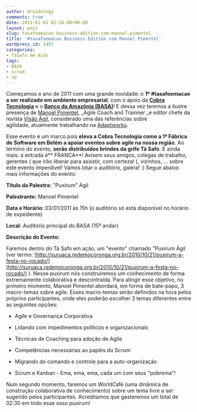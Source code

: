 ```yaml
---
author: droidology
comments: true
date: 2011-01-01 02:34:00+00:00
layout: post
slug: tasafoemacao-business-edition-com-manoel-pimentel
title: '#tasafoemacao Business Edition com Manoel Pimentel'
wordpress_id: 1497
categories:
- TáSafo em Ação
tags:
- BASA
- scrum
- xp
---
```


Começamos o ano de 2011 com uma grande novidade: o **1º #tasafoemacao a ser realizado em ambiente empresarial**, com o apoio da **[Cobra Tecnologia](http://www.cobra.com.br)** e o **[Banco da Amazônia (BASA)](http://www.bancodaamazonia.com.br)**! E dessa vez teremos a ilustre presença de [Manoel Pimentel](http://www.twitter.com/manoelp), _Agile Coach and Trainner _e editor chefe da revista [Visão Ágil](http://www.visaoagil.com/), considerado uma das referências sobre agilidade, atualmente trabalhando na [Adaptworks](http://www.adaptworks.com.br).

<!-- more -->

Esse evento é um marco pois **eleva a Cobra Tecnologia como a 1ª Fábrica de Software em Belém a apoiar eventos sobre agile na nossa região**. Ao término do evento, **serão distribuídos brindes da grife Tá Safo**. E ainda mais: a entrada é** FRANCA**! Avisem seus amigos, colegas de trabalho, gerentes ( que irão liberar para assistir, com certeza! ), vizinhos, ... sobre este evento imperdível! Vamos lotar o auditório, galera! :) Segue abaixo mais informações do evento:

**Título da Palestra:** "Puxirum" Ágil

**Palestrante:** Manoel Pimentel

**Data e Horário:** 03/01/2011 às 15h (o auditório só está disponível no horário de expediente)

**Local:** Auditório principal do BASA (15º andar)

**Descrição do Evento:**

Faremos dentro do Tá Safo em ação, um "evento" chamado "Puxirum Ágil (ver termo: [http://suruaca.redemocoronga.org.br/2010/10/21/puxirum-a-festa-no-rocado/](http://suruaca.redemocoronga.org.br/2010/10/21/puxirum-a-festa-no-rocado/) ). Nesse puxirum nós construiremos um conhecimento de forma extremamente colaborativa e descontraída. Para atingir esse objetivo, no primeiro momento, Manoel Pimentel abordará, em forma de bate-papo, 3 macro-temas sobre agile. Esses macro-temas serão definidos na hora pelos próprios participantes, onde eles poderão escolher 3 temas diferentes entre as seguintes opções:

- Agile e Governança Corporativa

- Lidando com impedimentos políticos e organizacionais

- Técnicas de Coaching para adoção de Agile

- Competências necessárias ao papéis do Scrum

- Migrando do comando e controle para a auto-organização

- Scrum e Kanban - Ema, ema, ema, cada um com seus "pobrema"!

Num segundo momento, faremos um WorldCafé (uma dinâmica de construção colaborativa de conhecimento) sobre um tema livre a ser sugerido pelos participantes. Acreditamos que gasteremos um total de 02:30 em todo esse osso puxirum!
